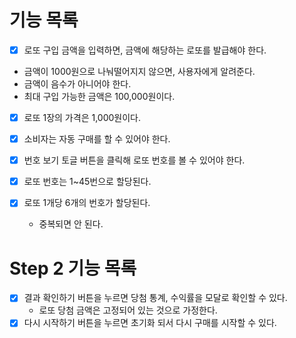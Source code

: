 # 기능 목록 
- [X] 로또 구입 금액을 입력하면, 금액에 해당하는 로또를 발급해야 한다.

- 금액이 1000원으로 나눠떨어지지 않으면, 사용자에게 알려준다.
- 금액이 음수가 아니어야 한다.
- 최대 구입 가능한 금액은 100,000원이다.

- [X] 로또 1장의 가격은 1,000원이다.

- [X] 소비자는 자동 구매를 할 수 있어야 한다.

- [X] 번호 보기 토글 버튼을 클릭해 로또 번호를 볼 수 있어야 한다.

- [X] 로또 번호는 1~45번으로 할당된다.

- [X] 로또 1개당 6개의 번호가 할당된다.

   - 중복되면 안 된다.


# Step 2 기능 목록
- [X] 결과 확인하기 버튼을 누르면 당첨 통계, 수익률을 모달로 확인할 수 있다.
   - 로또 당첨 금액은 고정되어 있는 것으로 가정한다.
- [X] 다시 시작하기 버튼을 누르면 초기화 되서 다시 구매를 시작할 수 있다.